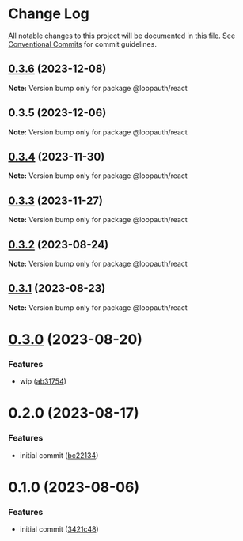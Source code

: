 # Change Log

All notable changes to this project will be documented in this file.
See [Conventional Commits](https://conventionalcommits.org) for commit guidelines.

## [0.3.6](https://github.com/betaly/loopauth-js/compare/@loopauth/react@0.3.5...@loopauth/react@0.3.6) (2023-12-08)

**Note:** Version bump only for package @loopauth/react





## 0.3.5 (2023-12-06)

**Note:** Version bump only for package @loopauth/react





## [0.3.4](https://github.com/betaly/loopauth-js/compare/@loopauth/react@0.3.3...@loopauth/react@0.3.4) (2023-11-30)

**Note:** Version bump only for package @loopauth/react





## [0.3.3](https://github.com/betaly/loopauth-js/compare/@loopauth/react@0.3.2...@loopauth/react@0.3.3) (2023-11-27)

**Note:** Version bump only for package @loopauth/react





## [0.3.2](https://github.com/betaly/loopauth-js/compare/@loopauth/react@0.3.1...@loopauth/react@0.3.2) (2023-08-24)

**Note:** Version bump only for package @loopauth/react





## [0.3.1](https://github.com/betaly/loopauth-js/compare/@loopauth/react@0.3.0...@loopauth/react@0.3.1) (2023-08-23)

**Note:** Version bump only for package @loopauth/react





# [0.3.0](https://github.com/betaly/loopauth-js/compare/@loopauth/react@0.2.0...@loopauth/react@0.3.0) (2023-08-20)


### Features

* wip ([ab31754](https://github.com/betaly/loopauth-js/commit/ab31754ee965c6a2f7bab7299cc84bfcda3175fe))





# 0.2.0 (2023-08-17)


### Features

* initial commit ([bc22134](https://github.com/betaly/loopauth-js/commit/bc221345d4fd004234c6ebbf44f13dc6790a388f))





# 0.1.0 (2023-08-06)


### Features

* initial commit ([3421c48](https://gitr.net/betaly/loopx/commits/3421c48046c094d0f6e1e68a2fbf35b5facd6736))
